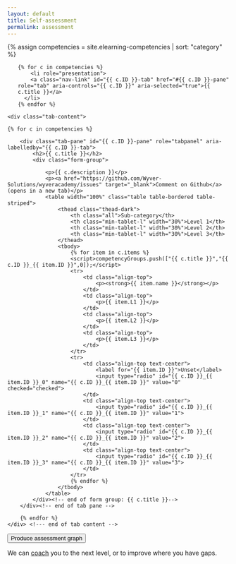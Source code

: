 ```yaml
---
layout: default
title: Self-assessment
permalink: assessment
---
```

{% assign competencies = site.elearning-competencies | sort: "category" %}
<script>var competencyGroups = [];</script>

<div id="smartwizard">
    <!-- Setup tabs -->
    <ul class="nav" id="Tabs" role="tablist">

    {% for c in competencies %}
        <li role="presentation">
        <a class="nav-link" id="{{ c.ID }}-tab" href="#{{ c.ID }}-pane" role="tab" aria-controls="{{ c.ID }}" aria-selected="true">{{ c.title }}</a>
      </li>
    {% endfor %}
</ul>
    

<form id="assessment">


    <div class="tab-content">

    {% for c in competencies %}

        <div class="tab-pane" id="{{ c.ID }}-pane" role="tabpanel" aria-labelledby="{{ c.ID }}-tab">
            <h2>{{ c.title }}</h2>
            <div class="form-group">
      
                <p>{{ c.description }}</p>
                <p><a href="https://github.com/Wyver-Solutions/wyveracademy/issues" target="_blank">Comment on Github</a> (opens in a new tab)</p>
                <table width="100%" class="table table-bordered table-striped">
                    <thead class="thead-dark">
                        <th class="all">Sub-category</th>
                        <th class="min-tablet-l" width="30%">Level 1</th>
                        <th class="min-tablet-l" width="30%">Level 2</th>
                        <th class="min-tablet-l" width="30%">Level 3</th>
                    </thead>
                    <tbody>
                        {% for item in c.items %}
                        <script>competencyGroups.push(["{{ c.title }}","{{ c.ID }}_{{ item.ID }}",0]);</script>
                        <tr>
                            <td class="align-top">
                                <p><strong>{{ item.name }}</strong></p>
                            </td>
                            <td class="align-top">
                                <p>{{ item.L1 }}</p>
                            </td>
                            <td class="align-top">
                                <p>{{ item.L2 }}</p>
                            </td>
                            <td class="align-top">
                                <p>{{ item.L3 }}</p>
                            </td>
                        </tr>
                        <tr>
                            <td class="align-top text-center">
                                <label for="{{ item.ID }}">Unset</label>
                                <input type="radio" id="{{ c.ID }}_{{ item.ID }}_0" name="{{ c.ID }}_{{ item.ID }}" value="0" checked="checked">
                            </td>
                            <td class="align-top text-center">
                                <input type="radio" id="{{ c.ID }}_{{ item.ID }}_1" name="{{ c.ID }}_{{ item.ID }}" value="1">
                            </td>
                            <td class="align-top text-center">
                                <input type="radio" id="{{ c.ID }}_{{ item.ID }}_2" name="{{ c.ID }}_{{ item.ID }}" value="2">
                            </td>
                            <td class="align-top text-center">
                                <input type="radio" id="{{ c.ID }}_{{ item.ID }}_3" name="{{ c.ID }}_{{ item.ID }}" value="3">
                            </td>
                        </tr>
                        {% endfor %}
                    </tbody>
                </table>
            </div><!-- end of form group: {{ c.title }}-->
        </div><!-- end of tab pane -->

        {% endfor %}
    </div> <!--- end of tab content -->


<div class="text-center"><button type="submit" class="btn btn-primary">Produce assessment graph</button></div>
  

</form>


</div> <!-- end of smartwizard -->
<canvas id="radarChart"></canvas>
<div class="text-center">
    <p>We can <a href="{{ site.baseurl }}/coaching">coach</a> you to the next level, or to improve where you have gaps.</p>
</div>